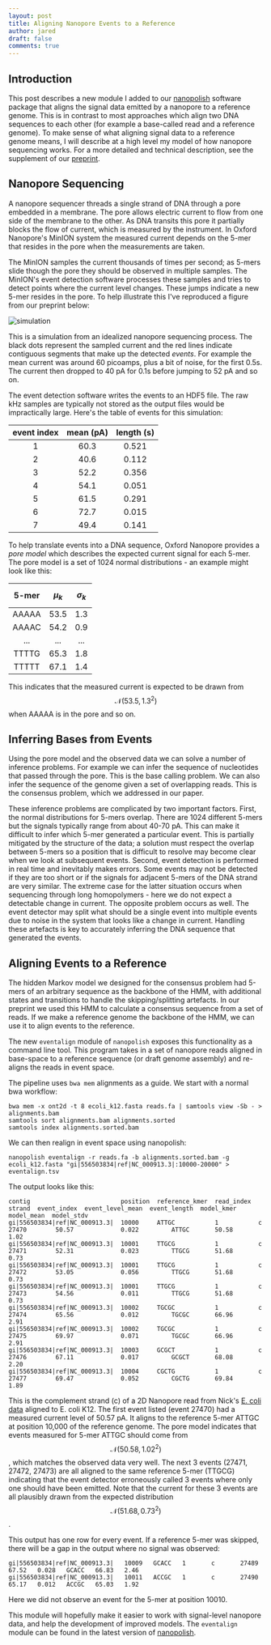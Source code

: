 ```yaml
---
layout: post
title: Aligning Nanopore Events to a Reference
author: jared
draft: false
comments: true
---
```


Introduction
------------

This post describes a new module I added to our [nanopolish](https://github.com/jts/nanopolish) software package that aligns the signal data emitted by a nanopore to a reference genome. This is in contrast to most approaches which align two DNA sequences to each other (for example a base-called read and a reference genome). To make sense of what aligning signal data to a reference genome means, I will describe at a high level my model of how nanopore sequencing works. For a more detailed and technical description, see the supplement of our [preprint](http://biorxiv.org/content/early/2015/03/11/015552).

Nanopore Sequencing
-------------------

A nanopore sequencer threads a single strand of DNA through a pore embedded in a membrane. The pore allows electric current to flow from one side of the membrane to the other. As DNA transits this pore it partially blocks the flow of current, which is measured by the instrument. In Oxford Nanopore's MinION system the measured current depends on the 5-mer that resides in the pore when the measurements are taken.

The MinION samples the current thousands of times per second; as 5-mers slide though the pore they should be observed in multiple samples. The MinION's event detection software processes these samples and tries to detect points where the current level changes. These jumps indicate a new 5-mer resides in the pore. To help illustrate this I've reproduced a figure from our preprint below:

![simulation](/assets/simulation.svg)

This is a simulation from an idealized nanopore sequencing process. The black dots represent the sampled current and the red lines indicate contiguous segments that make up the detected _events_. For example the mean current was around 60 picoamps, plus a bit of noise, for the first 0.5s. The current then dropped to 40 pA for 0.1s before jumping to 52 pA and so on. 

The event detection software writes the events to an HDF5 file. The raw kHz samples are typically not stored as the output files would be impractically large. Here's the table of events for this simulation:

| event index  | mean (pA) | length (s) |
| :----------: | :-------: | :--------: |
|            1 |      60.3 |      0.521 |
|            2 |      40.6 |      0.112 |
|            3 |      52.2 |      0.356 |
|            4 |      54.1 |      0.051 |
|            5 |      61.5 |      0.291 |
|            6 |      72.7 |      0.015 |
|            7 |      49.4 |      0.141 |

To help translate events into a DNA sequence, Oxford Nanopore provides a _pore model_ which describes the expected current signal for each 5-mer. The pore model is a set of 1024 normal distributions - an example might look like this:

| 5-mer  | $$\mu_k$$ | $$\sigma_k$$ |
| :----: | :-------: | :----------: |
| AAAAA  | 53.5      | 1.3          |
| AAAAC  | 54.2      | 0.9          |
| ...    | ...       | ...          |
| TTTTG  | 65.3      | 1.8          |
| TTTTT  | 67.1      | 1.4          |

This indicates that the measured current is expected to be drawn from $$\mathcal{N}(53.5, 1.3^2)$$ when AAAAA is in the pore and so on.

Inferring Bases from Events
---------------------------

Using the pore model and the observed data we can solve a number of inference problems. For example we can infer the sequence of nucleotides that passed through the pore. This is the base calling problem. We can also infer the sequence of the genome given a set of overlapping reads. This is the consensus problem, which we addressed in our paper.

These inference problems are complicated by two important factors. First, the normal distributions for 5-mers overlap. There are 1024 different 5-mers but the signals typically range from about 40-70 pA. This can make it difficult to infer which 5-mer generated a particular event. This is partially mitigated by the structure of the data; a solution must respect the overlap between 5-mers so a position that is difficult to resolve may become clear when we look at subsequent events. Second, event detection is performed in real time and inevitably makes errors. Some events may not be detected if they are too short or if the signals for adjacent 5-mers of the DNA strand are very similar. The extreme case for the latter situation occurs when sequencing through long homopolymers - here we do not expect a detectable change in current. The opposite problem occurs as well. The event detector may split what should be a single event into multiple events due to noise in the system that looks like a change in current. Handling these artefacts is key to accurately inferring the DNA sequence that generated the events.

Aligning Events to a Reference
------------------------------

The hidden Markov model we designed for the consensus problem had 5-mers of an arbitrary sequence as the backbone of the HMM, with additional states and transitions to handle the skipping/splitting artefacts. In our preprint we used this HMM to calculate a consensus sequence from a set of reads. If we make a reference genome the backbone of the HMM, we can use it to align events to the reference.

The new ```eventalign``` module of ```nanopolish``` exposes this functionality as a command line tool.  This program takes in a set of nanopore reads aligned in base-space to a reference sequence (or draft genome assembly) and re-aligns the reads in event space.

The pipeline uses ```bwa mem``` alignments as a guide. We start with a normal bwa workflow:

    bwa mem -x ont2d -t 8 ecoli_k12.fasta reads.fa | samtools view -Sb - > alignments.bam
    samtools sort alignments.bam alignments.sorted
    samtools index alignments.sorted.bam

We can then realign in event space                                                   using nanopolish:

    nanopolish eventalign -r reads.fa -b alignments.sorted.bam -g ecoli_k12.fasta "gi|556503834|ref|NC_000913.3|:10000-20000" > eventalign.tsv


The output looks like this:

    contig                         position  reference_kmer  read_index  strand  event_index  event_level_mean  event_length  model_kmer  model_mean  model_stdv
    gi|556503834|ref|NC_000913.3|  10000     ATTGC           1           c       27470        50.57             0.022         ATTGC       50.58       1.02
    gi|556503834|ref|NC_000913.3|  10001     TTGCG           1           c       27471        52.31             0.023         TTGCG       51.68       0.73
    gi|556503834|ref|NC_000913.3|  10001     TTGCG           1           c       27472        53.05             0.056         TTGCG       51.68       0.73
    gi|556503834|ref|NC_000913.3|  10001     TTGCG           1           c       27473        54.56             0.011         TTGCG       51.68       0.73
    gi|556503834|ref|NC_000913.3|  10002     TGCGC           1           c       27474        65.56             0.012         TGCGC       66.96       2.91
    gi|556503834|ref|NC_000913.3|  10002     TGCGC           1           c       27475        69.97             0.071         TGCGC       66.96       2.91
    gi|556503834|ref|NC_000913.3|  10003     GCGCT           1           c       27476        67.11             0.017         GCGCT       68.08       2.20
    gi|556503834|ref|NC_000913.3|  10004     CGCTG           1           c       27477        69.47             0.052         CGCTG       69.84       1.89

This is the complement strand (c) of a 2D Nanopore read from Nick's [E. coli data](http://www.gigasciencejournal.com/content/3/1/22) aligned to E. coli K12. The first event listed (event 27470) had a measured current level of 50.57 pA. It aligns to the reference 5-mer ATTGC at position 10,000 of the reference genome. The pore model indicates that events measured for 5-mer ATTGC should come from $$\mathcal{N}(50.58, 1.02^2)$$, which matches the observed data very well. The next 3 events (27471, 27472, 27473) are all aligned to the same reference 5-mer (TTGCG) indicating that the event detector erroneously called 3 events where only one should have been emitted. Note that the current for these 3 events are all plausibly drawn from the expected distribution $$\mathcal{N}(51.68, 0.73^2)$$.

This output has one row for every event. If a reference 5-mer was skipped, there will be a gap in the output where no signal was observed:

    gi|556503834|ref|NC_000913.3|   10009   GCACC   1       c       27489   67.52   0.028   GCACC   66.83   2.46
    gi|556503834|ref|NC_000913.3|   10011   ACCGC   1       c       27490   65.17   0.012   ACCGC   65.03   1.92

Here we did not observe an event for the 5-mer at position 10010.

This module will hopefully make it easier to work with signal-level nanopore data, and help the development of improved models. The ```eventalign``` module can be found in the latest version of [nanopolish](https://github.com/jts/nanopolish). 
